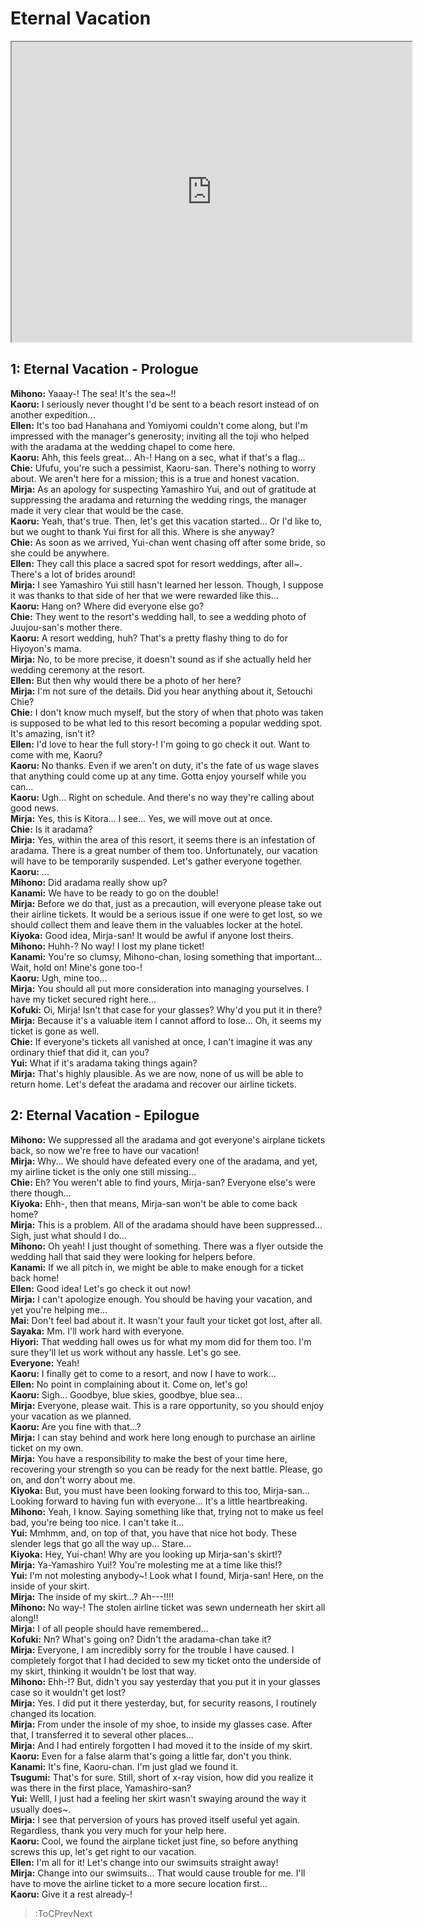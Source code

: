 
Eternal Vacation
================
[<iframe width="640" height="480" src="https://www.youtube.com/embed/0vVIGDtRVLE?t=1320"></iframe>](:Iframe)  

## 1: Eternal Vacation - Prologue 
**Mihono:** Yaaay-\! The sea\! It's the sea\~\!\!  
**Kaoru:** I seriously never thought I'd be sent to a beach resort instead of on another expedition...  
**Ellen:** It's too bad Hanahana and Yomiyomi couldn't come along, but I'm impressed with the manager's generosity; inviting all the toji who helped with the aradama at the wedding chapel to come here.  
**Kaoru:** Ahh, this feels great... Ah-\! Hang on a sec, what if that's a flag...  
**Chie:** Ufufu, you're such a pessimist, Kaoru-san. There's nothing to worry about. We aren't here for a mission; this is a true and honest vacation.  
**Mirja:** As an apology for suspecting Yamashiro Yui, and out of gratitude at suppressing the aradama and returning the wedding rings, the manager made it very clear that would be the case.  
**Kaoru:** Yeah, that's true. Then, let's get this vacation started... Or I'd like to, but we ought to thank Yui first for all this. Where is she anyway?  
**Chie:** As soon as we arrived, Yui-chan went chasing off after some bride, so she could be anywhere.  
**Ellen:** They call this place a sacred spot for resort weddings, after all\~. There's a lot of brides around\!  
**Mirja:** I see Yamashiro Yui still hasn't learned her lesson. Though, I suppose it was thanks to that side of her that we were rewarded like this...  
**Kaoru:** Hang on? Where did everyone else go?  
**Chie:** They went to the resort's wedding hall, to see a wedding photo of Juujou-san's mother there.  
**Kaoru:** A resort wedding, huh? That's a pretty flashy thing to do for Hiyoyon's mama.  
**Mirja:** No, to be more precise, it doesn't sound as if she actually held her wedding ceremony at the resort.  
**Ellen:** But then why would there be a photo of her here?  
**Mirja:** I'm not sure of the details. Did you hear anything about it, Setouchi Chie?  
**Chie:** I don't know much myself, but the story of when that photo was taken is supposed to be what led to this resort becoming a popular wedding spot. It's amazing, isn't it?  
**Ellen:** I'd love to hear the full story-\! I'm going to go check it out. Want to come with me, Kaoru?  
**Kaoru:** No thanks. Even if we aren't on duty, it's the fate of us wage slaves that anything could come up at any time. Gotta enjoy yourself while you can...  
**Kaoru:** Ugh... Right on schedule. And there's no way they're calling about good news.  
**Mirja:** Yes, this is Kitora... I see... Yes, we will move out at once.  
**Chie:** Is it aradama?  
**Mirja:** Yes, within the area of this resort, it seems there is an infestation of aradama. There is a great number of them too. Unfortunately, our vacation will have to be temporarily suspended. Let's gather everyone together.  
**Kaoru:** ...  
**Mihono:** Did aradama really show up?  
**Kanami:** We have to be ready to go on the double\!  
**Mirja:** Before we do that, just as a precaution, will everyone please take out their airline tickets. It would be a serious issue if one were to get lost, so we should collect them and leave them in the valuables locker at the hotel.  
**Kiyoka:** Good idea, Mirja-san\! It would be awful if anyone lost theirs.  
**Mihono:** Huhh-? No way\! I lost my plane ticket\!  
**Kanami:** You're so clumsy, Mihono-chan, losing something that important... Wait, hold on\! Mine's gone too-\!  
**Kaoru:** Ugh, mine too...  
**Mirja:** You should all put more consideration into managing yourselves. I have my ticket secured right here...  
**Kofuki:** Oi, Mirja\! Isn't that case for your glasses? Why'd you put it in there?  
**Mirja:** Because it's a valuable item I cannot afford to lose... Oh, it seems my ticket is gone as well.  
**Chie:** If everyone's tickets all vanished at once, I can't imagine it was any ordinary thief that did it, can you?  
**Yui:** What if it's aradama taking things again?  
**Mirja:** That's highly plausible. As we are now, none of us will be able to return home. Let's defeat the aradama and recover our airline tickets.  

## 2: Eternal Vacation - Epilogue
**Mihono:** We suppressed all the aradama and got everyone's airplane tickets back, so now we're free to have our vacation\!  
**Mirja:** Why... We should have defeated every one of the aradama, and yet, my airline ticket is the only one still missing...  
**Chie:** Eh? You weren't able to find yours, Mirja-san? Everyone else's were there though...  
**Kiyoka:** Ehh-, then that means, Mirja-san won't be able to come back home?  
**Mirja:** This is a problem. All of the aradama should have been suppressed... Sigh, just what should I do...  
**Mihono:** Oh yeah\! I just thought of something. There was a flyer outside the wedding hall that said they were looking for helpers before.  
**Kanami:** If we all pitch in, we might be able to make enough for a ticket back home\!  
**Ellen:** Good idea\! Let's go check it out now\!  
**Mirja:** I can't apologize enough. You should be having your vacation, and yet you're helping me...  
**Mai:** Don't feel bad about it. It wasn't your fault your ticket got lost, after all.  
**Sayaka:** Mm. I'll work hard with everyone.  
**Hiyori:** That wedding hall owes us for what my mom did for them too. I'm sure they'll let us work without any hassle. Let's go see.  
**Everyone:** Yeah\!  
**Kaoru:** I finally get to come to a resort, and now I have to work...  
**Ellen:** No point in complaining about it. Come on, let's go\!  
**Kaoru:** Sigh... Goodbye, blue skies, goodbye, blue sea...  
**Mirja:** Everyone, please wait. This is a rare opportunity, so you should enjoy your vacation as we planned.  
**Kaoru:** Are you fine with that...?  
**Mirja:** I can stay behind and work here long enough to purchase an airline ticket on my own.  
**Mirja:** You have a responsibility to make the best of your time here, recovering your strength so you can be ready for the next battle. Please, go on, and don't worry about me.  
**Kiyoka:** But, you must have been looking forward to this too, Mirja-san... Looking forward to having fun with everyone... It's a little heartbreaking.  
**Mihono:** Yeah, I know. Saying something like that, trying not to make us feel bad, you're being too nice. I can't take it...  
**Yui:** Mmhmm, and, on top of that, you have that nice hot body. These slender legs that go all the way up... Stare...  
**Kiyoka:** Hey, Yui-chan\! Why are you looking up Mirja-san's skirt\!\?  
**Mirja:** Ya-Yamashiro Yui\!\? You're molesting me at a time like this\!\?  
**Yui:** I'm not molesting anybody\~\! Look what I found, Mirja-san\! Here, on the inside of your skirt.  
**Mirja:** The inside of my skirt...? Ah---\!\!\!\!  
**Mihono:** No way-\! The stolen airline ticket was sewn underneath her skirt all along\!\!  
**Mirja:** I of all people should have remembered...  
**Kofuki:** Nn? What's going on? Didn't the aradama-chan take it?  
**Mirja:** Everyone, I am incredibly sorry for the trouble I have caused. I completely forgot that I had decided to sew my ticket onto the underside of my skirt, thinking it wouldn't be lost that way.  
**Mihono:** Ehh-\!\? But, didn't you say yesterday that you put it in your glasses case so it wouldn't get lost?  
**Mirja:** Yes. I did put it there yesterday, but, for security reasons, I routinely changed its location.  
**Mirja:** From under the insole of my shoe, to inside my glasses case. After that, I transferred it to several other places...  
**Mirja:** And I had entirely forgotten I had moved it to the inside of my skirt.  
**Kaoru:** Even for a false alarm that's going a little far, don't you think.  
**Kanami:** It's fine, Kaoru-chan. I'm just glad we found it.  
**Tsugumi:** That's for sure. Still, short of x-ray vision, how did you realize it was there in the first place, Yamashiro-san?  
**Yui:** Welll, I just had a feeling her skirt wasn't swaying around the way it usually does\~.  
**Mirja:** I see that perversion of yours has proved itself useful yet again. Regardless, thank you very much for your help here.  
**Kaoru:** Cool, we found the airplane ticket just fine, so before anything screws this up, let's get right to our vacation.  
**Ellen:** I'm all for it\! Let's change into our swimsuits straight away\!  
**Mirja:** Change into our swimsuits... That would cause trouble for me. I'll have to move the airline ticket to a more secure location first...  
**Kaoru:** Give it a rest already-\!  
> :ToCPrevNext